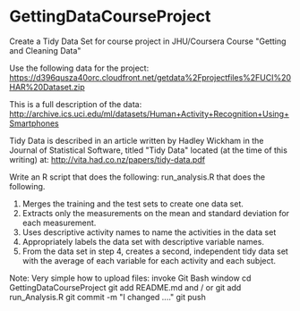 # GettingDataCourseProject
Create a Tidy Data Set for course project in JHU/Coursera Course "Getting and Cleaning Data" 

Use the following data for the project: https://d396qusza40orc.cloudfront.net/getdata%2Fprojectfiles%2FUCI%20HAR%20Dataset.zip 

This is a full description of the data:
http://archive.ics.uci.edu/ml/datasets/Human+Activity+Recognition+Using+Smartphones 

Tidy Data is described in an article written by Hadley Wickham in the Journal of Statistical Software, 
titled "Tidy Data" located (at the time of this writing) at: http://vita.had.co.nz/papers/tidy-data.pdf

Write an R script that does the following:
run_analysis.R that does the following. 

1.    Merges the training and the test sets to create one data set.
2.    Extracts only the measurements on the mean and standard deviation for each measurement. 
3.    Uses descriptive activity names to name the activities in the data set
4.    Appropriately labels the data set with descriptive variable names. 
5.    From the data set in step 4, creates a second, independent tidy data
        set with the average of each variable for each activity and each subject.

Note: Very simple how to upload files:
invoke Git Bash window
cd GettingDataCourseProject
git add README.md 
  and / or
git add run_Analysis.R
git commit -m "I changed ...." 
git push

